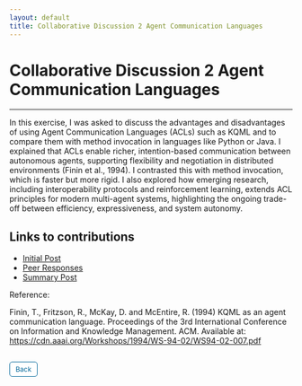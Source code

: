 ```yaml
---
layout: default
title: Collaborative Discussion 2 Agent Communication Languages
---
```

# Collaborative Discussion 2 Agent Communication Languages

---


In this exercise, I was asked to discuss the advantages and disadvantages of using Agent Communication Languages (ACLs) such as KQML and to compare them with method invocation in languages like Python or Java. I explained that ACLs enable richer, intention-based communication between autonomous agents, supporting flexibility and negotiation in distributed environments (Finin et al., 1994). I contrasted this with method invocation, which is faster but more rigid. I also explored how emerging research, including interoperability protocols and reinforcement learning, extends ACL principles for modern multi-agent systems, highlighting the ongoing trade-off between efficiency, expressiveness, and system autonomy.


## Links to contributions

- <a href="pdf/Initial post discussion 2.pdf" target="_blank" rel="noopener noreferrer">Initial Post</a>
- <a href="pdf/Peer Response discussion 2.pdf" target="_blank" rel="noopener noreferrer">Peer Responses</a>
- <a href="pdf/Summary post discussion 2.pdf" target="_blank" rel="noopener noreferrer">Summary Post</a>

Reference: 

Finin, T., Fritzson, R., McKay, D. and McEntire, R. (1994) KQML as an agent communication language. Proceedings of the 3rd International Conference on Information and Knowledge Management. ACM. Available at: https://cdn.aaai.org/Workshops/1994/WS-94-02/WS94-02-007.pdf

<style>
  .back-button {
    display: inline-block;
    background-color: white;
    color: #006699;
    text-decoration: none;
    padding: 5px 10px; /* Reduced padding for a smaller button */
    font-size: 12px; /* Smaller font size */
    border: 1px solid #006699; /* Thinner border */
    border-radius: 5px;
    cursor: pointer;
    transition: background-color 0.3s, color 0.3s;
    margin: 15px 0; /* Adds space above and below the button */
  }
  .back-button:hover {
    background-color: #006699;
    color: white;
 }
</style>

<div class="button-container">
   <a href="https://dzervenes.github.io/intelligent-agents/" class="back-button">Back</a>
</div>
